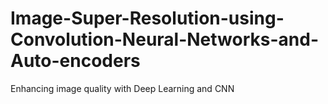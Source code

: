# Image-Super-Resolution-using-Convolution-Neural-Networks-and-Auto-encoders
Enhancing image quality with Deep Learning and CNN 
